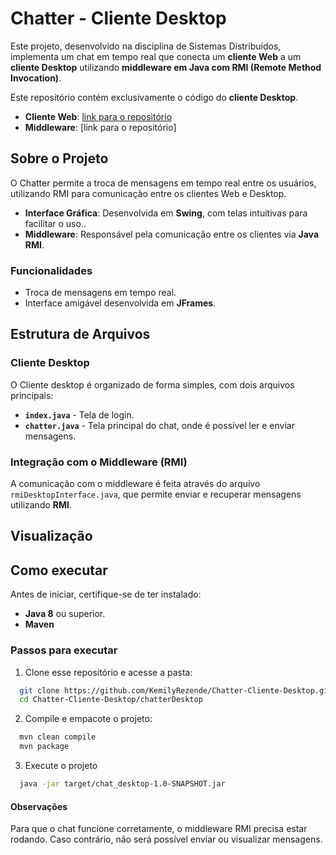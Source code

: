 # Chatter - Cliente Desktop

Este projeto, desenvolvido na disciplina de Sistemas Distribuídos, implementa um chat em tempo real que conecta um **cliente Web** a um **cliente Desktop** utilizando **middleware em Java com RMI (Remote Method Invocation)**.

Este repositório contém exclusivamente o código do **cliente Desktop**.

  - **Cliente Web**: [link para o repositório](https://github.com/KemilyRezende/Chatter)
  - **Middleware**: [link para o repositório]

## Sobre o Projeto

O Chatter permite a troca de mensagens em tempo real entre os usuários, utilizando RMI para comunicação entre os clientes Web e Desktop.
  - **Interface Gráfica**: Desenvolvida em **Swing**, com telas intuitivas para facilitar o uso..
  - **Middleware**: Responsável pela comunicação entre os clientes via **Java RMI**.

### Funcionalidades

- Troca de mensagens em tempo real.
- Interface amigável desenvolvida em **JFrames**.

## Estrutura de Arquivos

### Cliente Desktop

O Cliente desktop é organizado de forma simples, com dois arquivos principais: 

  - **`index.java`** - Tela de login.
  - **`chatter.java`** - Tela principal do chat, onde é possível ler e enviar mensagens.

### Integração com o Middleware (RMI)

A comunicação com o middleware é feita através do arquivo `rmiDesktopInterface.java`, que permite enviar e recuperar mensagens utilizando **RMI**.

## Visualização

## Como executar

Antes de iniciar, certifique-se de ter instalado:
  - **Java 8** ou superior.
  - **Maven**

### Passos para executar


1. Clone esse repositório e acesse a pasta:
  ```bash
    git clone https://github.com/KemilyRezende/Chatter-Cliente-Desktop.git
    cd Chatter-Cliente-Desktop/chatterDesktop
  ```

2. Compile e empacote o projeto:
  ```bash
    mvn clean compile
    mvn package
  ```

3. Execute o projeto
  ```bash
    java -jar target/chat_desktop-1.0-SNAPSHOT.jar 
  ```

#### Observações

Para que o chat funcione corretamente, o middleware RMI precisa estar rodando. Caso contrário, não será possível enviar ou visualizar mensagens.


